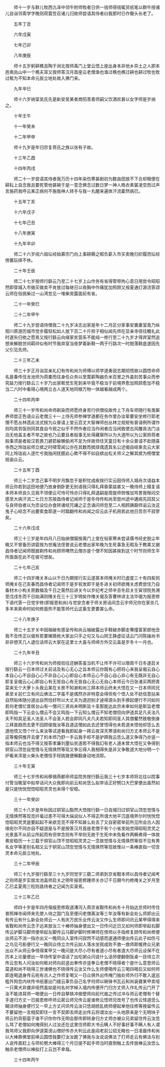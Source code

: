 <!-- { "loadSidebar": true } -->
　　师十一岁与群儿牧西氿泽中邻牛附师牧者日供一钱师得钱辄贸纸笔以群牛授诸儿自诣邻斋学字晚则荷蓑笠召诸儿归故师尝语其侍者曰我那时已作聱头长老了。

　　五年丁丑

　　六年戊寅

　　七年己卯

　　八年庚辰

　　师十五岁躬耕樵且陶于涧北按师禹门上堂云悟上座出身本非他乡异土之人即本邑南岳山中一个樵夫耳又按师答汉月首座云老僧渔也渔过樵也樵过耕也耕过牧也牧过秪为不知本命元辰立地处故入佛门来。

　　九年辛巳

　　师十六岁纳室吴氏先是新安吴某者商阳羡善师嗣父饮酒欢甚以女字师是岁纳之。

　　十年壬午

　　十一年癸未

　　十二年甲申

　　师十九岁是年归宗复蒋氏之族以张有子故。

　　十三年乙酉

　　十四年丙戌

　　师二十一岁尝语其侍者我万历十四年染伤寒甚剧初为数亩田放不下合却眼便在耕耘上自念我且要死管他甚碗于是一意念佛念过数日梦一神人皓衣素裳凌空而过声言施药我呼云某正病何不施我神人转手与我一丸醒来遍体汗流霍然病已。

　　十五年丁亥

　　十六年戊子

　　十七年己丑

　　十八年庚寅

　　十九年辛卯

　　师二十六岁阅六祖坛经始慕宗门向上事耕耨之暇负薪入市买卖晚归织履而坛经傍置玩绎不休。

　　二十年壬辰

　　师二十七岁按师行繇云乃至二十七岁上山作务有省得管带拘心意日用尝令昭昭然即穿城入市做买做卖不肯放过每继日以夜胸中作痛犹加照顾又按夏通灯源流答颂云师在俗挑柴过一山湾忽见一堆柴突露面前有省。

　　二十一年癸巳

　　二十二年甲午

　　师二十九岁尝语侍僧我二十九岁决志出家是年十二月区分家事安置妻室竟乃纵观川原游历城市觉步履轻松如人放下百二十斤担子相似闻先师在显亲寺径往瞻礼此时遂矢归依之愿焉又按行繇云向缘家贫营系不能纯一修行至二十九岁才得弃室然追想来解脱世间羁绊似有时节我弃室当夜梦着新鞋一两于行路次一时脱落鞋底遂因先父引见先师。

　　二十三年乙未

　　师三十岁正月诣显亲礼幻有传和尚为师傅以师学道勇锐志期彻悟故以圆悟命师名是春传住龙池师为荷橐而往身任众务以至鬻薪陶器负米百里之外虽刻苦事众而参究益力按行繇云三十岁乃出家秪觉生死到来毕竟不稳当于前境界愈加照顾愈加不稳当二六时中看得心境两立古人道天地同根万物一体越看越成两个。

　　二十四年丙申

　　师三十一岁传和尚命师剃染而师愿终身苦行供僧役故传上下舟车师随行有类厮养师尝正色语众云老僧三十一上侍先师参禅学道都在务作里办汝辈要安坐修行耶老僧不愿丛林遗此法式按为众普请上堂云百丈大智禅师创丛林立规矩有普请例所谓作则均其劳饭则同其食自今观之似乎不然作者应当作闲者应当闲致使古风雕丧法门淡泊无他盖主者不举之故也乃云要且者般事无处得藏窜所以为大道所以为公案担荷者般事须是者般汉若畏刀避箭躲懒偷闲不足为伴故师住天童日有十余众普请不赴随喜寺西之玲珑岩师立摈之时啸雪闻公亦在其数而摈牍偶遗其名公述偈自结束去云大家同上玲珑岩人逐忙兮我独闲抚臆此心欺不得不如自摈出松关师义之解其摈为榜僧堂规谕众云。

　　二十五年丁酉

　　师三十二岁念己事不明岁月飘忽于是积忧成疾按行实云因侍师入城舟次请益本师云你若到这田地便乃放身倒卧更无别语我只得礼拜昏蒙益甚又一晚侍师上榻复请本师本师良久见我不领便云可怜可怜亦只得礼拜退嗣是周旋师侧惟加骂詈我惭闷交感至大病汗流二七日方苏按昌侍者记闻师于是冬侍传和尚至尝州途中遘病先回其父与良师伯者以为祟设位办食转诸经咒禳之正念诵问师忽至二人相顾踌蹰师诟云汝这鬼子心经念不出要索食耶遂一时踏翻传和尚闻之叹云此子机用若此他日吾宗不寂寥矣。

　　二十六年戊戌

　　师三十三岁是年四月八日始纳僧服按禹门上堂在俗家寒未尝读儒书经史脱尘年晚又不曾备历讲筵按为世庵法侄普说云老僧出家年晚为生死事急无暇及于教乘又据昌侍者记闻师既披剃传和尚顾师喟然云僧亦是个僧不知因甚挨到这个时节则师生平所亟亟在此不在彼可想矣。

　　二十七年己亥

　　师三十四岁掩关本山以千日为期按行实云遂禀本师掩关时已虚度三十有四矣则师掩关在己亥春而昌侍者记闻师于是岁祝发即于是冬进关初师欲掩关虑费尝住乃自备材木小构关房数楹及千日之需然后进关今以岁纪考之师辛丑冬启关壬寅领院务溯至戊戌冬而千日始满则掩关在三十三岁明矣作掩关偈及答曹林讲主法华偈为报恩修下语代答一日觉宇修(即报恩和尚)与觉安念者于师关房话间念云宇师兄你在家杀几多羊来索命时如何修面热不能答师代云这畜生更要甚么命。

　　二十八年庚子

　　师三十五岁关中因袖破有感呈传和尚云袖破露出手鞋破赤脚走蓦撞富家郎他丑我不丑传正以偈有若要赌猜枚大家出只手之句又与山阴王静虚征诘云门问陈操尚书非非想天几人退位话师云大家在这里士大喜与师缔方外交云盖是岁冬十一月也。

　　二十九年辛丑

　　师三十六岁传和尚为师按验往还酬答虽当机不让传不许可以限周千日冬遂启关按行繇云一日本师过关前话及有心无心之旨本师云你既有心把将心来我呈偈云自心本自心心不自自心心不非自心心心即自心本师云心不自心自心非心有无既非无自心耶复呈偈云心心即自心有无皆自心有无皆自心无心无自心本师云今日张渚买两把青菜来无个大萝卜头我云某在关房不知谢和尚三拜本师云终未大悟在又一日本师同兄弟至关前伫立有间云佛法二字虽不是偶然亦非特意会得但有个悟入处不妨信意拈来自然贴体随分道出自然恰好所以大丈夫为道迥别才逴得源头到手撩起便行不问如何若何老僧忆昔居台山有一僧问三贤尚未明斯旨十圣那能达此宗未审如何是斯旨老僧即鸣指一下云会么僧云不会又鸣指一下云知么僧云不知老僧但向伊道具足凡夫法凡夫不知具足圣人法圣人不会圣人若会即同凡夫凡夫若知即同圣人其僧矍然致敬倒身三拜直趋而去更不回顾俊哉汝等且道这僧如此去还曾悟得也未若道未悟他却恁么去道他悟又悟个什么来汝等试道看我即起身一拜云夜深天寒请和尚归方丈本师云不是这等儱侗推开去便了的本师乃舒一手云我手却不是驴蹄我云恁么道又争得乃亦竖一指本师云也当不得又按答孝廉刘墨仙贫道若不得我幻有老人道未曾大悟在又争得到铜官山顶忽自觉情与无情焕然等现又争忘得人我相得失是非又争敢道大地分明一个炉看来浑是火柴头老僧信手轻挑拨便解翻身动地流耶。

　　三十年壬寅

　　师三十七岁传和尚移锡燕都命师监院务按行繇云我三十七岁本师将北往以院事付管当晚室中拟举话问大众我即向前云和尚恁么拟举话正好劈口大巴掌便出虽然如是只是恍恍惚惚昭昭灵灵也未得个安稳。

　　三十一年癸卯

　　师三十八岁是年秋因过铜官山豁然大悟按行繇一日自城归过铜官山顶忽觉情与无情焕然等现觅纤毫过患不可得大端说似人不得正所谓大地平沉底境界尔时恍恍惚惚昭昭灵灵底要起起不来欲觅觅不得不知甚么处去了又自密密举前所见所会古人因缘宛尔不同亦自不疑道是与不是按答汉月首座老僧于有个小省发始觉得昭昭灵灵之光景虽不从前尘所起而有但举念则有不举则无故于生死中未免看作两橛弗得一体故弗安稳历一十三载于铜官山顶不觉昭昭灵灵之一念故觉情与无情焕然等现不见有男名女字等差别名相又云于铜官山顶忽觉情与无情焕然等现故惟以一条棒直指一切含灵本命元辰立地处。

　　三十二年甲辰

　　师三十九岁按行繇至三十九岁同觉宇三藐二师弟到京省觐本师以昌侍者记闻考之则师是岁实居龙池盖师启关之明年报恩修踵师关亦订千日期今约修掩关之岁月至乙巳孟夏周三稔则昌侍者之记闻为实录焉。

　　三十三年乙巳

　　师四十岁是年四月偕报恩修取道漕河入燕京省觐传和尚冬十月始达京师时传住普照禅寺闻师来先使人待之国门及至便问老僧离汝等三年汝等有新会处么师即出云有传云有什么新会处师云一人有庆万民乐业传云汝又作么生师即问讯云某甲得得来省觐和尚传云念子远来放汝三十棒师抽身便出又一日传问近日又如何师即举起右脚传云驴脚马脚师便举起左脚传云马脚驴脚时修禅师在傍师以手指修复顾传和尚修便出师云不消一指亦出又一晚同众入室传问寂然不动感而遂通师便出传云此子如伤弓之鸟见弓影便行又一晚同众侍立次传云如人落水坐观成败不救一救师即推搀众兄弟出众不从师云争怪得某甲又一晚问是大尽小尽有者道小尽有者道大尽师云设保不在历本上论量便出一早侍传室中语话了出吃粥众问说什么话师便翻倒饭桌一目侍立次传云忽有人问汝如何秪对师向前竖出拳传亦竖拳云老僧不晓得者个是什么意思师云莫道和尚不晓得三世诸佛也不晓得传云汝又作么生师便喝传云三喝四喝后又如何师即连喝退身传云宛有古人之作师复喝又一日众俱外出传掩门独处师外归不敢入逡巡槛外狗忽内吠传书纸塞出门缝云辜负自己名字何师以碗锋书瓦云和尚装聋某甲卖哑一只黄犬非聋非哑然虽如是何名何字棹入墙内传便开门归方丈师入作礼传云门开了汝不能进耳师一喝便出一日传自拏铁冲凿壁师向前代凿之传过冲与师云老僧有个替手遂归方丈一日报恩修呼师云密云师兄传云是谁修云悟师兄改号了也传云怪道恁么糊涂师抽身便行又一早上方丈问讯传云汝只恁胡统乱统师便起单他往修等挽留传云不要留他一言相契即住一言不契即去师走出传云将谓汝出一头地原来是个无明块子师云钓背筋蛮子谁不识你你作无明会那传即转身归方丈师亦被众兄弟留住传云汝恁么骂了老僧如何掩得别人过汝还在这里住师即大书云瞒人不好事好事不瞒人有人谓我骂师父我即向伊道莫谤山僧好传亦大判云此是阎老前公招无晦也一日凌晨传和尚以大棒靠佛堂前唤云圆悟我要打汝汝跪了佛我与汝说说佛法了打师走云有佛法与别人说传直赶上与师抡劈大棒得三个月日提不起手师当时直倒触上去传放棒云汝恁么触杀老僧师以棒拟打上云岂不幸哉。

　　三十四年丙午

